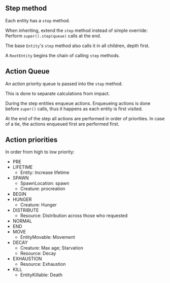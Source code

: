 
## Step method

Each entity has a `step` method.

When inheriting, extend the `step` method instead of
simple override: Perform `super().step(queue)` calls
at the end.

The base `Entity`'s `step` method also calls
it in all children, depth first.

A `RootEntity` begins the chain of calling `step` methods.

## Action Queue

An action priority queue is passed into the `step` method.

This is done to separate calculations from impact.

During the step entities enqueue actions.
Enqueueing actions is done before `super()` calls,
thus it happens as each entity is first visited.

At the end of the step all actions are performed
in order of priorities.
In case of a tie, the actions enqueued first
are performed first.


## Action priorities

In order from high to low priority:

- PRE
- LIFETIME
  - Entity: Increase lifetime
- SPAWN
  - SpawnLocation: spawn
  - Creature: procreation
- BEGIN
- HUNGER
  - Creature: Hunger
- DISTRIBUTE
  - Resource: Distribution across those who requested
- NORMAL
- END
- MOVE 
  - EntityMovable: Movement
- DECAY
  - Creature: Max age; Starvation
  - Resource: Decay
- EXHAUSTION
  - Resource: Exhaustion
- KILL
  - EntityKillable: Death
